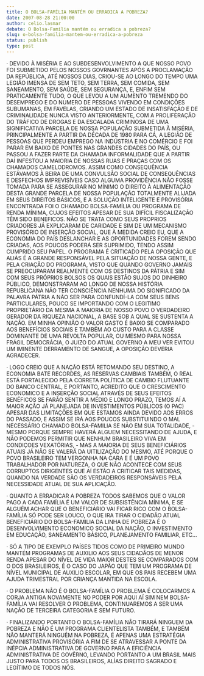 ```yaml
---
title: O BOLSA-FAMÍLIA MANTÉM OU ERRADICA A POBREZA?
date: 2007-08-28 21:00:00
author: celio.lasmar
debate: O Bolsa-Família mantém ou erradica a pobreza?
slug: o-bolsa-familia-mantem-ou-erradica-a-pobreza
status: publish 
type: post
---
```


· DEVIDO À MISÉRIA E AO SUBDESENVOLVIMENTO A QUE NOSSO POVO FOI SUBMETIDO PELOS NOSSOS GOVRNANTES APÓS A PROCLAMAÇÃO DA REPÚBLICA, ATÉ NOSSOS DIAS, CRIOU-SE AO LONGO DO TEMPO UMA LEGIÃO IMENSA DE SEM TETO, SEM TERRA, SEM COMIDA, SEM SANEAMENTO, SEM SAÚDE, SEM SEGURANÇA, E, ENFIM SEM PRATICAMENTE TUDO, O QUE LEVOU A UM AUMENTO TREMENDO DO DESEMPREGO E DO NUMERO DE PESSOAS VIVENDO EM CONDIÇÕES SUBUMANAS, EM FAVELAS, CRIANDO UM ESTADO DE INSATISFAÇÃO E DE CRIMINALIDADE NUNCA VISTO ANTERIORMENTE, COM A PROLIFERAÇÃO DO TRÁFICO DE DROGAS E DA ESCALADA CRIMINOSA DE UMA SIGNIFICATIVA PARCELA DE NOSSA POPULAÇÃO SUBMETIDA À MISÉRIA, PRINCIPALMENTE A PARTIR DA DÉCADA DE 1980 PARA CÁ, A LEGIÃO DE PESSOAS QUE PERDEU EMPREGO NA INDÚSTRIA E NO COMÉRCIO E FOI PARAR EM BAIXO DE PONTES NAS GRANDES CIDADES DO PAÍS, OU PASSOU A FAZER PARTE DA CHAMADA INFORMALIDADE QUE A PARTIR DAÍ INFESTOU A MAIORIA DE NOSSAS RUAS E PRAÇAS COM OS CHAMADOS CAMELODROMOS. ASSIM COMO CONSEQUÊNCIA ESTÁVAMOS À BEIRA DE UMA CONVULSÃO SOCIAL DE CONSEQUÊNCIAS E DESFECHOS IMPREVISÍVEIS CASO ALGUMA PROVIDÊNCIA NÃO FOSSE TOMADA PARA SE ASSEGURAR NO MÍNIMO O DIREITO À ALIMENTAÇÃO DESTA GRANDE PARCELA DE NOSSA POPULAÇÃO TOTALMENTE ALIJADA EM SEUS DIREITOS BÁSICOS, E A SOLUÇÃO INTELIGENTE E PROVISÓRIA ENCONTRADA FOI O CHAMADO BOLSA-FAMÍLIA OU PROGRAMA DE RENDA MÍNIMA, CUJOS EFEITOS APESAR DE SUA DIFÍCIL FISCALIZAÇÃO TÊM SIDO BENEFICOS. NÃO SE TRATA COMO SEUS PROPRIOS CRIADORES JÁ EXPLICARAM DE CARIDADE E SIM DE UM MECANISMO PROVISÓRIO DE INSERÇÃO SOCIAL, QUE À MEDIDA CREIO EU, QUE A ECONOMIA DO PAÍS DESLANCHAR E AS OPORTUNIDADES FOREM SENDO CRIADAS, AOS POUCOS PODERÁ SER SUPRIMIDO, TENDO ASSIM CUMPRIDO SEU PAPEL. O PROGRAMA É CRITICADO PELA OPOSIÇÃO QUE ALIÀS É A GRANDE RESPONSÁVEL PELA SITUAÇÃO DE NOSSA GENTE, E PELA CRIAÇÃO DO PROGRAMA, VISTO QUE QUANDO GOVERNO JAMAIS SE PREOCUPARAM REALMENTE COM OS DESTINOS DA PÁTRIA E SIM COM SEUS PRÓPRIOS BOLSOS OS QUAIS ESTÃO SUJOS DO DINHEIRO PÚBLICO, DEMONSTRARAM AO LONGO DE NOSSA HISTÓRIA REPUBLICANA NÃO TER CONSCIÊNCIA NENHUMA DO SIGNIFICADO DA PALAVRA PÁTRIA A NÃO SER PARA CONFUNDÍ-LA COM SEUS BENS PARTICULARES, POUCO SE IMPORTANDO COM O LEGITIMO PROPRIETÁRIO DA MESMA A MAIORIA DE NOSSO POVO O VERDADEIRO GERADOR DA RIQUEZA NACIONAL, A BASE SOB A QUAL SE SUSTENTA A NAÇÃO. EM MINHA OPINIÃO O VALOR GASTO É BAIXO SE COMPARADO AOS BENEFÍCIOS SOCIAIS E TAMBÉM AO CUSTO PARA A CLASSE DOMINANTE DE UMA REVOLTA POPULAR, OU MESMO PARA NOSSA FRÁGIL DEMOCRÁCIA, O JUIZO DO ATUAL GOVERNO A MEU VER EVITOU UM IMINENTE DERRAMENTO DE SANGUE, A OPOSIÇÃO DEVERIA AGRADECER.  

· LOGO CREIO QUE A NAÇÃO ESTÁ RETOMANDO SEU DESTINO, A ECONOMIA BATE RECORDES, AS RESERVAS CAMBIAIS TAMBÉM, O REAL ESTÁ FORTALECIDO PELA CORRETA POLÍTICA DE CAMBIO FLUTUANTE DO BANCO CENTRAL, E PORTANTO, ACREDITO QUE O CRESCIMENTO ECONOMICO E A INSERÇÃO SOCIAL ATRAVÉS DE SEUS EFEITOS BENÉFICOS SE FARÃO SENTIR A MÉDIO E LONGO PRAZO, TEMOS AÍ A MAIOR AÇÃO JÁ PLANEJADA DE INVESTIMENTOS PÚBLICOS (O PAC) APESAR DAS LIMITAÇÕES EM QUE ESTAMOS AINDA DEVIDO AOS ERROS DO PASSADO, E ASSIM SE IRÁ AOS POUCOS SUBSTITUINDO O MAL NECESSÁRIO CHAMADO BOLSA-FAMILIA SE NÃO EM SUA TOTALIDADE, - MESMO PORQUE SEMPRE HAVERÁ ALGUEM NECESSITANDO DE AJUDA, E NÃO PODEMOS PERMITIR QUE NENHUM BRASILEIRO VIVA EM CONDIÇOES VEXATÓRIAS, - MAS A MAIORIA DE SEUS BENEFICIÁRIOS ATUAIS JÁ NÃO SE VALERÁ DA UITILIZAÇÃO DO MESMO, ATÉ PORQUE O POVO BRASILEIRO TEM VERGONHA NA CARA E É UM POVO TRABALHADOR POR NATUREZA, O QUE NÃO ACONTECE COM SEUS CORRUPTOS DIRIGENTES QUE AÍ ESTÃO A CRITICAR TAIS MEDIDAS, QUANDO NA VERDADE SÃO OS VERDADEIROS RESPONSÁVEIS PELA NECESSIDADE ATUAL DE SUA APLICAÇÃO.  

· QUANTO A ERRADICAR A POBREZA TODOS SABEMOS QUE O VALOR PAGO A CADA FAMÍLIA É UM VALOR DE SUBSISTÊNCIA MÍNIMA, E SE ALGUÉM ACHAR QUE O BENEFICIÁRIO VAI FICAR RICO COM O BOLSA-FAMÍLIA SÓ PODE SER LOUCO, O QUE IRA TIRAR O CIDADÃO ATUAL BENEFICIÁRIO DO BOLSA-FAMILIA DA LINHA DE POBREZA É O DESENVOLVIMENTO ECONOMICO SOCIAL DA NAÇÃO, O INVESTIMENTO EM EDUCAÇÃO, SANEAMENTO BÁSICO, PLANEJAMENTO FAMILIAR, ETC...  

· SÓ A TIPO DE EXEMPLO PAÍSES TIDOS COMO DE PRIMEIRO MUNDO MANTÉM PROGRAMAS DE AUXILIO AOS SEUS CIDADÃOS DE MENOR RENDA APESAR DO NÍVEL DE VIDA MAIOR DESTES SE COMPARADOS COM O DOS BRASILEIROS, É O CASO DO JAPÃO QUE TEM UM PROGRAMA DE NÍVEL MUNICIPAL DE AUXILIO ESCOLAR, EM QUE OS PAIS RECEBEM UMA AJUDA TRIMESTRAL POR CRIANÇA MANTIDA NA ESCOLA.  

· O PROBLEMA NÃO É O BOLSA-FAMÍLIA O PROBLEMA É COLOCARMOS A CORJA ANTIGA NOVAMENTE NO PODER POR AQUI AÍ SIM NEM BOLSA-FAMÍLIA VAI RESOLVER O PROBLEMA, CONTINUAREMOS A SER UMA NAÇÃO DE TERCEIRA CATEGORIA E SEM FUTURO.  

· FINALIZANDO PORTANTO O BOLSA-FAMÍLIA NÃO TIRARÁ NINGUEM DA POBREZA E NÃO É UM PROGRAMA CLIENTELISTA TAMBÉM, E TAMBÉM NÃO MANTERÁ NINGUÉM NA POBREZA, É APENAS UMA ESTRATÉGIA ADMINISTRATIVA PROVISÓRIA A FIM DE SE ATRAVESSAR A PONTE DA INÉPCIA ADMINISTRATIVA DE GOVERNO PARA A EFICIÊNCIA ADMINISTRATIVA DE GOVÊRNO, LEVANDO PORTANTO A UM BRASIL MAIS JUSTO PARA TODOS OS BRASILEIROS, ALÍAS DIREITO SAGRADO E LEGÍTIMO DE TODOS NÓS.
